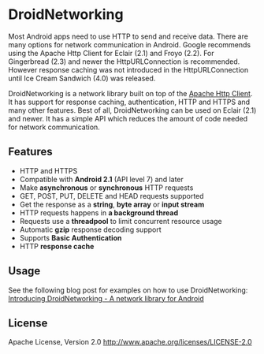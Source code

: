 DroidNetworking
===============

Most Android apps need to use HTTP to send and receive data. There are many options for network communication in Android. Google recommends using the Apache Http Client for Eclair (2.1) and Froyo (2.2). For Gingerbread (2.3) and newer the HttpURLConnection is recommended. However response caching was not introduced in the HttpURLConnection until Ice Cream Sandwich (4.0) was released. 

DroidNetworking is a network library built on top of the [Apache Http Client](http://developer.android.com/reference/org/apache/http/client/HttpClient.html). It has support for response caching, authentication, HTTP and HTTPS and many other features. Best of all, DroidNetworking can be used on Eclair (2.1) and newer. It has a simple API which reduces the amount of code needed for network communication.

Features
--------
- HTTP and HTTPS
- Compatible with **Android 2.1**  (API level 7) and later
- Make **asynchronous** or **synchronous** HTTP requests
- GET, POST, PUT, DELETE and HEAD requests supported
- Get the response as a **string**, **byte array** or **input stream**
- HTTP requests happens in **a background thread**
- Requests use a **threadpool** to limit concurrent resource usage
- Automatic **gzip** response decoding support
- Supports **Basic Authentication**
- HTTP **response cache**

Usage
--------
See the following blog post for examples on how to use DroidNetworking: [Introducing DroidNetworking - A network library for Android](http://www.martindahl.se/2012/11/introducing-droidnetworking-network.html)

License
--------
Apache License, Version 2.0
http://www.apache.org/licenses/LICENSE-2.0